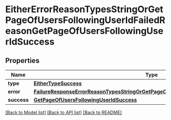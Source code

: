 # EitherErrorReasonTypesStringOrGetPageOfUsersFollowingUserIdFailedReasonGetPageOfUsersFollowingUserIdSuccess

## Properties
Name | Type | Description | Notes
------------ | ------------- | ------------- | -------------
**type** | [**EitherTypeSuccess**](EitherTypeSuccess.md) |  | 
**error** | [**FailureResponseErrorReasonTypesStringOrGetPageOfUsersFollowingUserIdFailedReasonError**](FailureResponseErrorReasonTypesStringOrGetPageOfUsersFollowingUserIdFailedReasonError.md) |  | 
**success** | [**GetPageOfUsersFollowingUserIdSuccess**](GetPageOfUsersFollowingUserIdSuccess.md) |  | 

[[Back to Model list]](../README.md#documentation-for-models) [[Back to API list]](../README.md#documentation-for-api-endpoints) [[Back to README]](../README.md)


